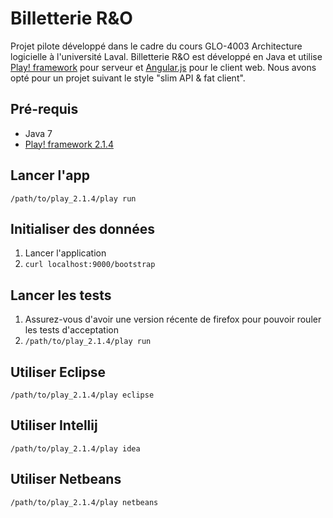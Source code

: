 # Billetterie R&O

Projet pilote développé dans le cadre du cours GLO-4003 Architecture logicielle à l'université Laval. Billetterie R&O est développé en Java et utilise [Play! framework](http://www.playframework.com/) pour serveur et [Angular.js](http://angularjs.org) pour le client web.
Nous avons opté pour un projet suivant le style "slim API & fat client".

## Pré-requis
* Java 7
* [Play! framework 2.1.4](http://www.playframework.com/download)

## Lancer l'app
    /path/to/play_2.1.4/play run

## Initialiser des données
1. Lancer l'application
2. ```curl localhost:9000/bootstrap```

## Lancer les tests
1. Assurez-vous d'avoir une version récente de firefox pour pouvoir rouler les tests d'acceptation
2. ```/path/to/play_2.1.4/play run```

## Utiliser Eclipse
    /path/to/play_2.1.4/play eclipse

## Utiliser Intellij
    /path/to/play_2.1.4/play idea

## Utiliser Netbeans
    /path/to/play_2.1.4/play netbeans
